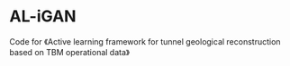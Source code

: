 # AL-iGAN
Code for 《Active learning framework for tunnel geological reconstruction based on TBM operational data》
